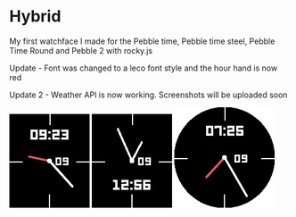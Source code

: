 # Hybrid
My first watchface I made for the Pebble time, Pebble time steel, Pebble Time Round and Pebble 2 with rocky.js

Update - Font was changed to a leco font style and the hour hand is now red

Update 2 - Weather API is now working. Screenshots will be uploaded soon

![Pebble Time](Screenshots/pebble_screenshot_2020-02-09_09-23-04.png)
![Pebble 2](Screenshots/pebble_screenshot_2020-02-09_12-56-30.png)
![Pebble Time Round](Screenshots/pebble_screenshot_2020-02-09_07-25-16.png)

